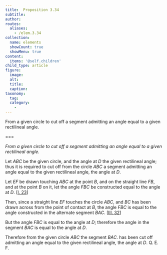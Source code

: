```yaml
---
title:  Proposition 3.34
subtitle: 
author:
routes:
  aliases:
    - /elem.3.34
collection:
  name: elements
  showCount: true
  showMenu: true
content:
  items: '@self.children'
child_type: article
figure:
  image:
  alt:
  title:
  caption:
taxonomy:
  tag:
  category:
    - 
---
```


<p><emph>From a given circle to cut off a segment admitting an angle equal to a given rectilineal angle</emph>. </p>

===

<p><em>From a given circle to cut off a segment admitting an angle equal to a given rectilineal angle</em>. </p>

<p>Let <em>ABC</em> be the given circle, and the angle at <em>D</em> the given rectilineal angle; thus it is required to cut off from the circle <em>ABC</em> a segment admitting an angle equal to the given rectilineal angle, the angle at <em>D</em>. </p>

<p>Let <em>EF</em> be drawn touching <em>ABC</em> at the point <em>B</em>, and on the straight line <em>FB</em>, and at the point <em>B</em> on it, let the angle <em>FBC</em> be constructed equal to the angle at <em>D</em>. [<a href="/elem.1.23">I. 23</a>] </p>

<p>Then, since a straight line <em>EF</em> touches the circle <em>ABC</em>, <pb n="71"/><span class="center">and <em>BC</em> has been drawn across from the point of contact at <em>B</em>,</span> the angle <em>FBC</em> is equal to the angle constructed in the alternate segment <em>BAC</em>. [<a href="/elem.3.32">III. 32</a>] 
      </p>

<p>But the angle <em>FBC</em> is equal to the angle at <em>D</em>; <span class="center">therefore the angle in the segment <em>BAC</em> is equal to the angle at <em>D</em>.</span>
      </p>

<p>Therefore from the given circle <em>ABC</em> the segment <em>BAC</em>. has been cut off admitting an angle equal to the given rectilineal angle, the angle at <em>D</em>. Q. E. F.</p>
